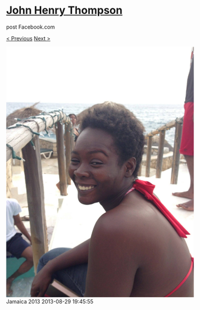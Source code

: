 # [John Henry Thompson](../README.md)
post Facebook.com

[< Previous](2013-08-29-33.md) [Next >](2013-08-29-35.md)

[![](../media/2013-08-29/Jamaica-2045.jpg)](../README.md)
Jamaica 2013
2013-08-29 19:45:55